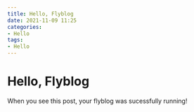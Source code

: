 ```yaml
---
title: Hello, Flyblog
date: 2021-11-09 11:25
categories:
- Hello
tags:
- Hello
---
```


# Hello, Flyblog

When you see this post, your flyblog was sucessfully running!

